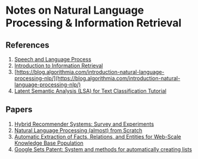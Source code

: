 # Notes on Natural Language Processing & Information Retrieval

## References

1. [Speech and Language Process](https://web.stanford.edu/~jurafsky/slp3/)
1. [Introduction to Information Retrieval](https://nlp.stanford.edu/IR-book/)
1. [https://blog.algorithmia.com/introduction-natural-language-processing-nlp/](https://blog.algorithmia.com/introduction-natural-language-processing-nlp/)
1. [Latent Semantic Analysis (LSA) for Text Classification Tutorial](http://mccormickml.com/2016/03/25/lsa-for-text-classification-tutorial/)

## Papers

1. [Hybrid Recommender Systems:
Survey and Experiments](https://www.researchgate.net/profile/Robin_Burke/publication/263377228_Hybrid_Recommender_Systems_Survey_and_Experiments/links/5464ddc20cf2f5eb17ff3149.pdf)
1. [Natural Language Processing (almost) from Scratch](https://arxiv.org/pdf/1103.0398.pdf)
1. [Automatic Extraction of Facts, Relations, and Entities for Web-Scale Knowledge Base Population](http://nakashole.com/papers/2012-phd-thesis.pdf)
1. [Google Sets Patent: System and methods for automatically creating lists](https://www.google.com/patents/US7350187)